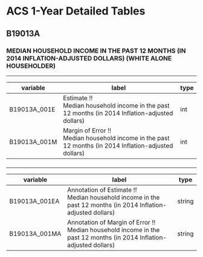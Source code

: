 # ACS 1-Year Detailed Tables

## B19013A

### MEDIAN HOUSEHOLD INCOME IN THE PAST 12 MONTHS (IN 2014 INFLATION-ADJUSTED DOLLARS) (WHITE ALONE HOUSEHOLDER)

___

| variable | label | type |
| ----- | ----- | ----- |
| B19013A_001E | Estimate !!<br>Median household income in the past 12 months (in 2014 Inflation-adjusted dollars) | int |
| B19013A_001M | Margin of Error !!<br>Median household income in the past 12 months (in 2014 Inflation-adjusted dollars) | int |
### 

___

| variable | label | type |
| ----- | ----- | ----- |
| B19013A_001EA | Annotation of Estimate !!<br>Median household income in the past 12 months (in 2014 Inflation-adjusted dollars) | string |
| B19013A_001MA | Annotation of Margin of Error !!<br>Median household income in the past 12 months (in 2014 Inflation-adjusted dollars) | string |

